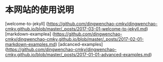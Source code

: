 # 本网站的使用说明
[welcome-to-jekyll] (https://github.com/dingwenchao-cmky/dingwenchao-cmky.github.io/blob/master/_posts/2017-03-01-welcome-to-jekyll.md)
[markdown-examplea] (https://github.com/dingwenchao-cmky/dingwenchao-cmky.github.io/blob/master/_posts/2017-02-01-markdown-examples.md)
[adcanced-examples] (https://github.com/dingwenchao-cmky/dingwenchao-cmky.github.io/blob/master/_posts/2017-01-01-advanced-examples.md)
